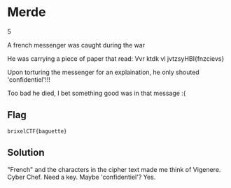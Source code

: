 # Merde
5

A french messenger was caught during the war

He was carrying a piece of paper that read: Vvr ktdk vl jvtzsyHBI{fnzcievs}

Upon torturing the messenger for an explaination, he only shouted 'confidentiel'!!!

Too bad he died, I bet something good was in that message :(

## Flag
```
brixelCTF{baguette}
```

## Solution
"French" and the characters in the cipher text made me think of Vigenere. Cyber Chef. Need a key. Maybe 'confidentiel'? Yes.
